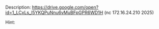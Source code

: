 Description:
https://drive.google.com/open?id=1_LCxLs_l5YKQPuNnu6vMuBFpGPR6WD1H    (nc 172.16.24.210 2025)

Hint:
